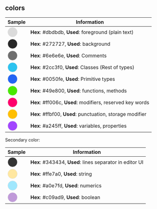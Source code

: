 
## colors

| Sample | Information |
|----|---|
| <span style="background:#dbdbdb;" class="color" >&shy;</span> | **Hex**: #dbdbdb, **Used**: foreground (plain text) |
| <span style="background:#272727;" class="color" >&shy;</span> | **Hex**: #272727, **Used**: background |
| <span style="background:#6e6e6e;" class="color" >&shy;</span> | **Hex**: #6e6e6e, **Used**: Comments |
| <span style="background:#2cc3f0;" class="color" >&shy;</span> | **Hex**: #2cc3f0, **Used**: Classes (Rest of types) |
| <span style="background:#2365f4;" class="color" >&shy;</span> | **Hex**: #0050fe, **Used**: Primitive types |
| <span style="background:#49e800;" class="color" >&shy;</span> | **Hex**: #49e800, **Used**: functions, methods |
| <span style="background:#ff006c;" class="color" >&shy;</span> | **Hex**: #ff006c, **Used**: modifiers, reserved key words|
| <span style="background:#ffbf00;" class="color" >&shy;</span> | **Hex**: #ffbf00, **Used**: punctuation, storage modifier |
| <span style="background:#a245ff;" class="color" >&shy;</span> | **Hex**: #a245ff, **Used**: variables, properties | 

Secondary color: 

| Sample | Information |
|----|---|
| <span style="background:#343434;" class="color" >&shy;</span> | **Hex**: #343434, **Used**: lines separator in editor UI |
| <span style="background:#ffe7a0;" class="color" >&shy;</span> | **Hex**: #ffe7a0, **Used**: string |
| <span style="background:#a0e7fd;" class="color" >&shy;</span> | **Hex**: #a0e7fd, **Used**: numerics |
| <span style="background:#c09ad9;" class="color" >&shy;</span> | **Hex**: #c09ad9, **Used**: boolean |


<style>
    .color{       
        height: 30px;  
        width: 30px;
        display:inline-block; 
        border: 1px solid #e5e5e5;
        border-radius:50%;
    }
</style>
